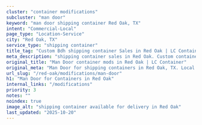 ```yaml
---
cluster: "container modifications"
subcluster: "man door"
keyword: "man door shipping container Red Oak, TX"
intent: "Commercial-Local"
page_type: "Location-Service"
city: "Red Oak, TX"
service_type: "shipping container"
title_tag: "Custom Bdh shipping container Sales in Red Oak | LC Container"
meta_description: "shipping container sales in Red Oak. Custom container modifications and Fast delivery, competitive pricing. Serving modifications area. Quote ID: 5C6. Call (214) 524-4168 for your free quote today."
original_title: "Man Door container mods in Red Oak | LC Container"
original_meta: "Man Door for shipping containers in Red Oak, TX. Local fabrication & pro install. LC Container — Since 2003. Get a quote."
url_slug: "/red-oak/modifications/man-door"
h1: "Man Door for Containers in Red Oak"
internal_links: "/modifications"
priority: 3
notes: ""
noindex: true
image_alt: "shipping container available for delivery in Red Oak"
last_updated: "2025-10-20"
---
```


<!-- TODO: Add unique city/inventory copy, images, and internal links here. -->
